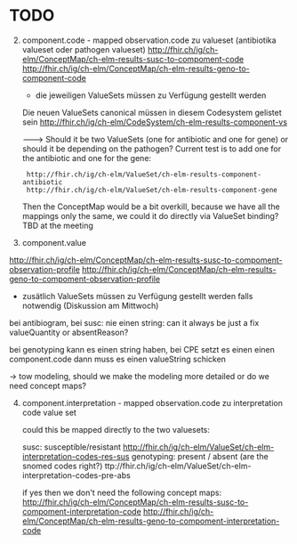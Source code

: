 TODO
====

2. component.code - mapped observation.code zu valueset (antibiotika valueset oder pathogen valueset)
    http://fhir.ch/ig/ch-elm/ConceptMap/ch-elm-results-susc-to-compoment-code
    http://fhir.ch/ig/ch-elm/ConceptMap/ch-elm-results-geno-to-component-code
    + die jeweiligen ValueSets müssen zu Verfügung gestellt werden


    Die neuen ValueSets canonical müssen in diesem Codesystem gelistet sein
    http://fhir.ch/ig/ch-elm/CodeSystem/ch-elm-results-component-vs


    ---> Should it be two ValueSets (one for antibiotic and one for gene) or should it be depending on the pathogen? 
    Current test is to add one for the antibiotic and one for the gene:

        http://fhir.ch/ig/ch-elm/ValueSet/ch-elm-results-component-antibiotic
        http://fhir.ch/ig/ch-elm/ValueSet/ch-elm-results-component-gene

    Then the ConceptMap would be a bit overkill, because we have all the mappings only the same, we could it do directly via ValueSet binding? TBD at the meeting
 
3. component.value

http://fhir.ch/ig/ch-elm/ConceptMap/ch-elm-results-susc-to-compoment-observation-profile
http://fhir.ch/ig/ch-elm/ConceptMap/ch-elm-results-geno-to-compoment-observation-profile
  + zusätlich ValueSets müssen zu Verfügung gestellt werden falls notwendig (Diskussion am Mittwoch)

bei antibiogram, bei susc: nie einen string: can it always be just a fix valueQuantity or absentReason?

bei genotyping kann es einen string haben, bei CPE setzt es einen einen component.code dann muss es einen valueString schicken

-> tow modeling, should we make the modeling more detailed or do we need concept maps?

4. component.interpretation - mapped observation.code zu interpretation code value set

   could this be mapped directly to the two valuesets:

   susc: susceptible/resistant  http://fhir.ch/ig/ch-elm/ValueSet/ch-elm-interpretation-codes-res-sus
   genotyping: present / absent (are the snomed codes right?) ttp://fhir.ch/ig/ch-elm/ValueSet/ch-elm-interpretation-codes-pre-abs

   if yes then we don't need the following concept maps:
     http://fhir.ch/ig/ch-elm/ConceptMap/ch-elm-results-susc-to-compoment-interpretation-code
     http://fhir.ch/ig/ch-elm/ConceptMap/ch-elm-results-geno-to-compoment-interpretation-code